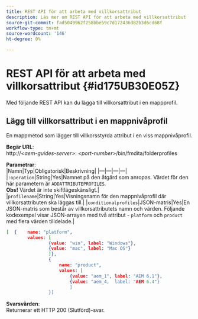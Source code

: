 ```yaml
---
title: REST API för att arbeta med villkorsattribut
description: Läs mer om REST API för att arbeta med villkorsattribut
source-git-commit: fad5049962f258bbe59c7d172436d82b3d6cd68f
workflow-type: tm+mt
source-wordcount: '146'
ht-degree: 0%

---
```



# REST API för att arbeta med villkorsattribut {#id175UB30E05Z}

Med följande REST API kan du lägga till villkorsattribut i en mappprofil.

## Lägg till villkorsattribut i en mappnivåprofil

En mappmetod som lägger till villkorsstyrda attribut i en viss mappnivåprofil.

**Begär URL**:\
http://*&lt;aem-guides-server>*: *&lt;port-number>*/bin/fmdita/folderprofiles

**Parametrar**:\
|Namn|Typ|Obligatorisk|Beskrivning| |—|—|—|—| |`:operation`|String|Yes|Namnet på den åtgärd som anropas. Värdet för den här parametern är ``ADDATTRIBUTEPROFILES``. <br> **Obs!** Värdet är inte skiftlägeskänsligt.| |`profilename`|String|Yes|Visningsnamn för den mappnivåprofil där villkorsattributen ska läggas till.| |`conditionalprofiles`|JSON-matris|Yes|En JSON-matris som består av villkorsattributets namn och värden. Följande kodexempel visar JSON-arrayen med två attribut - `platform` och `product` med flera värden tilldelade.|

```JSON
[  {    name: "platform",    
        values: [       
                {value: "win", label: "Windows"},       
                {value: "mac", label: "Mac OS"}    
                ]},
                {    
                    name: "product",    
                    values: [      
                        {value: "aem_1", label: "AEM 6.1"},     
                        {value: "aem_4,  label: "AEM 6.4"}  
                        ]  
                }]
```

**Svarsvärden**:\
Returnerar ett HTTP 200 \(Slutförd\)-svar.

